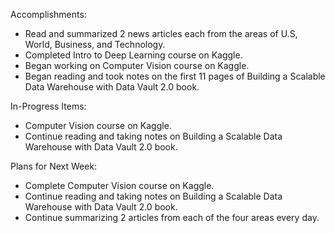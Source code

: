Accomplishments:

- Read and summarized 2 news articles each from the areas of U.S, World, Business, and Technology.
- Completed Intro to Deep Learning course on Kaggle.
- Began working on Computer Vision course on Kaggle.
- Began reading and took notes on the first 11 pages of Building a Scalable Data Warehouse with Data Vault 2.0 book.

In-Progress Items:

- Computer Vision course on Kaggle.
- Continue reading and taking notes on Building a Scalable Data Warehouse with Data Vault 2.0 book.

Plans for Next Week:

- Complete Computer Vision course on Kaggle.
- Continue reading and taking notes on Building a Scalable Data Warehouse with Data Vault 2.0 book.
- Continue summarizing 2 articles from each of the four areas every day.
